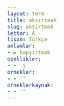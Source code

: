 ```yaml
---
layout: term
title: aksırtmak
slug: aksirtmak
letter: A
lisan: Türkçe
anlamlar:
- ► hapşırtmak
ozellikler:
- - -i
ornekler:
- - ''
orneklerkaynak:
- - ''
---
```

